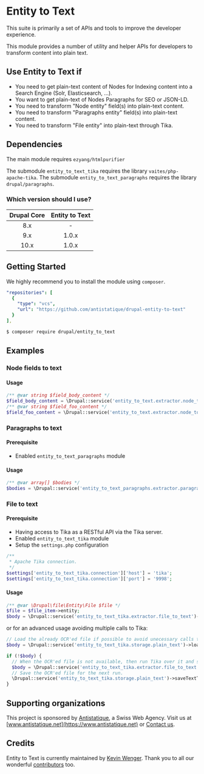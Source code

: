 # Entity to Text

This suite is primarily a set of APIs and tools to improve the developer experience.

This module provides a number of utility and helper APIs for developers to transform content into plain text.

## Use Entity to Text if

  - You need to get plain-text content of Nodes for Indexing content into a Search Engine (Solr, Elasticsearch, ...).
  - You want to get plain-text of Nodes Paragraphs for SEO or JSON-LD.
  - You need to transform "Node entity" field(s) into plain-text content.
  - You need to transform "Paragraphs entity" field(s) into plain-text content.
  - You need to transform "File entity" into plain-text through Tika.

## Dependencies

The main module requires `ezyang/htmlpurifier`

The submodule `entity_to_text_tika` requires the library `vaites/php-apache-tika`.
The submodule `entity_to_text_paragraphs` requires the library `drupal/paragraphs`.

### Which version should I use?

| Drupal Core | Entity to Text |
|:-----------:|:--------------:|
|     8.x     |       -        |
|     9.x     |     1.0.x      |
|    10.x     |     1.0.x      |

## Getting Started

We highly recommend you to install the module using `composer`.

```yaml
"repositories": [
  {
    "type": "vcs",
    "url": "https://github.com/antistatique/drupal-entity-to-text"
  }
],
```

```bash
$ composer require drupal/entity_to_text
```

## Examples

### Node fields to text

#### Usage

```php
/** @var string $field_body_content */
$field_body_content = \Drupal::service('entity_to_text.extractor.node_to_text')->fromFieldtoText('body', $node);
/** @var string $field_foo_content */
$field_foo_content = \Drupal::service('entity_to_text.extractor.node_to_text')->fromFieldtoText('field_foo', $node);
```

### Paragraphs to text

#### Prerequisite

- Enabled `entity_to_text_paragraphs` module

#### Usage

```php
/** @var array[] $bodies */
$bodies = \Drupal::service('entity_to_text_paragraphs.extractor.paragraphs_to_text')->fromParagraphToText($node->field_paragraphs);
```

### File to text

#### Prerequisite

- Having access to Tika as a RESTful API via the Tika server.
- Enabled `entity_to_text_tika` module
- Setup the `settings.php` configuration

```php
/**
 * Apache Tika connection.
 */
$settings['entity_to_text_tika.connection']['host'] = 'tika';
$settings['entity_to_text_tika.connection']['port'] = '9998';
```

#### Usage

```php
/** @var \Drupal\file\Entity\File $file */
$file = $file_item->entity;
$body = \Drupal::service('entity_to_text_tika.extractor.file_to_text')->fromFileToText($file, 'eng+fra');
```

or for an advanced usage avoiding multiple calls to Tika:

```php
// Load the already OCR'ed file if possible to avoid unecessary calls to Tika.
$body = \Drupal::service('entity_to_text_tika.storage.plain_text')->loadTextFromFile($file, 'eng+fra');

if (!$body) {
  // When the OCR'ed file is not available, then run Tika over it and store it for the next run.
  $body = \Drupal::service('entity_to_text_tika.extractor.file_to_text')->fromFileToText($file, 'eng+fra');
  // Save the OCR'ed file for the next run.
  \Drupal::service('entity_to_text_tika.storage.plain_text')->saveTextToFile($file, $body, 'eng+fra');
}
```

## Supporting organizations

This project is sponsored by [Antistatique](https://www.antistatique.net), a Swiss Web Agency.
Visit us at [www.antistatique.net](https://www.antistatique.net) or
[Contact us](mailto:info@antistatique.net).

## Credits

Entity to Text is currently maintained by [Kevin Wenger](https://github.com/wengerk). Thank you to all our wonderful [contributors](https://github.com/antistatique/drupal-entity-to-text/contributors) too.

